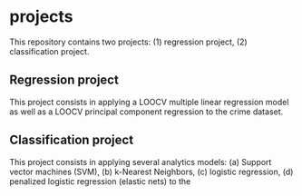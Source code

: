 # projects
This repository contains two projects: (1) regression project, (2) classification project. 

## Regression project

This project consists in applying a LOOCV multiple linear regression model as well as a LOOCV principal component regression to the crime dataset. 


## Classification project

This project consists in applying several analytics models: (a) Support vector machines (SVM), (b) k-Nearest Neighbors, (c) logistic regression, (d) penalized logistic regression (elastic nets) to the 
